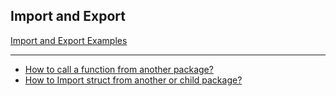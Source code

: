 
## Import and Export

[Import and Export Examples](https://www.golangprograms.com/golang-import-and-export-struct-packages-and-interfaces.html)

***

* [How to call a function from another package?](https://www.golangprograms.com/golang-import-and-export-struct-packages-and-interfaces/how-to-call-a-function-from-another-package.html)
* [How to Import struct from another or child package?](https://www.golangprograms.com/golang-import-and-export-struct-packages-and-interfaces/golang-import-struct-from-another-or-child-package.html)
